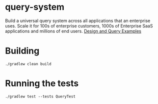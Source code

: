 # query-system
Build a universal query system across all applications that an enterprise uses. Scale it for 100s of enterprise customers, 1000s of Enterprise SaaS applications and millions of end users. 
[Design and Query Examples](https://github.com/harjas27/query-system/blob/main/docs/DESIGN.md)

# Building
`./gradlew clean build `

# Running the tests
`./gradlew test --tests QueryTest`

